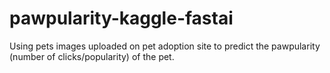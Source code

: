 # pawpularity-kaggle-fastai
Using pets images uploaded on pet adoption site to predict the pawpularity (number of clicks/popularity) of the pet.
